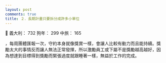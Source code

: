 ```yaml
---
layout: post
comments: true
title: ２．長期計畫只要拆分成許多小單位
---
```


:man_with_gua_pi_mao: 義大利： 732 狗年： 299 中旅： 165


，每周團體匯報一次，守約本身就像獎賞一樣，會讓人比較有動力而且能持續。獎勵太大的事情反而讓人無法正常發揮，所以激勵員工或下屬不是獎勵越高越好，因為想達到目標得到獎勵而緊張過度就跟睡著一樣，無益於工作的完成。
